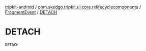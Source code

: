 [tripkit-android](../../index.md) / [com.skedgo.tripkit.ui.core.rxlifecyclecomponents](../index.md) / [FragmentEvent](index.md) / [DETACH](./-d-e-t-a-c-h.md)

# DETACH

`DETACH`